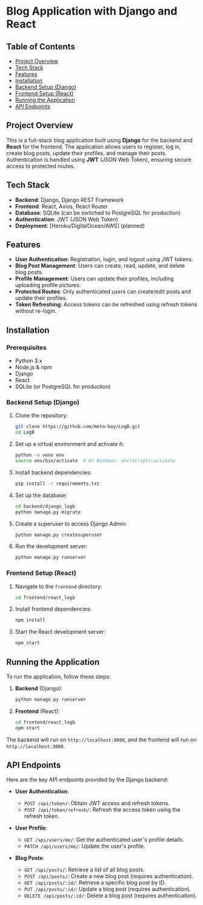 # Blog Application with Django and React

## Table of Contents
- [Project Overview](#project-overview)
- [Tech Stack](#tech-stack)
- [Features](#features)
- [Installation](#installation)
- [Backend Setup (Django)](#backend-setup-django)
- [Frontend Setup (React)](#frontend-setup-react)
- [Running the Application](#running-the-application)
- [API Endpoints](#api-endpoints)

## Project Overview

This is a full-stack blog application built using **Django** for the backend and **React** for the frontend. The application allows users to register, log in, create blog posts, update their profiles, and manage their posts. Authentication is handled using **JWT** (JSON Web Token), ensuring secure access to protected routes.

## Tech Stack

- **Backend**: Django, Django REST Framework
- **Frontend**: React, Axios, React Router
- **Database**: SQLite (can be switched to PostgreSQL for production)
- **Authentication**: JWT (JSON Web Token)
- **Deployment**: [Heroku/DigitalOcean/AWS] (planned)

## Features

- **User Authentication**: Registration, login, and logout using JWT tokens.
- **Blog Post Management**: Users can create, read, update, and delete blog posts.
- **Profile Management**: Users can update their profiles, including uploading profile pictures.
- **Protected Routes**: Only authenticated users can create/edit posts and update their profiles.
- **Token Refreshing**: Access tokens can be refreshed using refresh tokens without re-login.

## Installation

### Prerequisites
- Python 3.x
- Node.js & npm
- Django
- React
- SQLite (or PostgreSQL for production)

### Backend Setup (Django)

1. Clone the repository:
   ```bash
   git clone https://github.com/meta-bay/LogB.git
   cd LogB
   ```

2. Set up a virtual environment and activate it:
   ```bash
   python -m venv env
   source env/bin/activate  # On Windows: env\Scripts\activate
   ```

3. Install backend dependencies:
   ```bash
   pip install -r requirements.txt
   ```

4. Set up the database:
   ```bash
   cd backend/django_logb
   python manage.py migrate
   ```

5. Create a superuser to access Django Admin:
   ```bash
   python manage.py createsuperuser
   ```

6. Run the development server:
   ```bash
   python manage.py runserver
   ```

### Frontend Setup (React)

1. Navigate to the `frontend` directory:
   ```bash
   cd frontend/react_logb
   ```

2. Install frontend dependencies:
   ```bash
   npm install
   ```

3. Start the React development server:
   ```bash
   npm start
   ```

## Running the Application

To run the application, follow these steps:

1. **Backend** (Django):
   ```bash
   python manage.py runserver
   ```

2. **Frontend** (React):
   ```bash
   cd frontend/react_logb
   npm start
   ```

The backend will run on `http://localhost:8000`, and the frontend will run on `http://localhost:3000`.

## API Endpoints

Here are the key API endpoints provided by the Django backend:

- **User Authentication**:
  - `POST /api/token/`: Obtain JWT access and refresh tokens.
  - `POST /api/token/refresh/`: Refresh the access token using the refresh token.

- **User Profile**:
  - `GET /api/users/me/`: Get the authenticated user's profile details.
  - `PATCH /api/users/me/`: Update the user's profile.

- **Blog Posts**:
  - `GET /api/posts/`: Retrieve a list of all blog posts.
  - `POST /api/posts/`: Create a new blog post (requires authentication).
  - `GET /api/posts/:id/`: Retrieve a specific blog post by ID.
  - `PUT /api/posts/:id/`: Update a blog post (requires authentication).
  - `DELETE /api/posts/:id/`: Delete a blog post (requires authentication).
